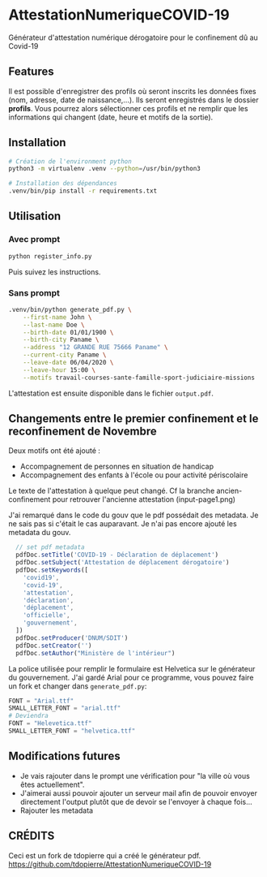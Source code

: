 # AttestationNumeriqueCOVID-19
Générateur d'attestation numérique dérogatoire pour le confinement dû au Covid-19

## Features
Il est possible d'enregistrer des profils où seront inscrits les données fixes (nom, adresse, date de naissance,...). Ils seront enregistrés dans le dossier **profils**. 
Vous pourrez alors sélectionner ces profils et ne remplir que les informations qui changent (date, heure et motifs de la sortie).

## Installation
```bash
# Création de l'environment python
python3 -m virtualenv .venv --python=/usr/bin/python3

# Installation des dépendances
.venv/bin/pip install -r requirements.txt
```

## Utilisation

### Avec prompt
```bash
python register_info.py
```

Puis suivez les instructions.

### Sans prompt
```bash
.venv/bin/python generate_pdf.py \
	--first-name John \
	--last-name Doe \
	--birth-date 01/01/1900 \
	--birth-city Paname \
	--address "12 GRANDE RUE 75666 Paname" \
	--current-city Paname \
	--leave-date 06/04/2020 \
	--leave-hour 15:00 \
	--motifs travail-courses-sante-famille-sport-judiciaire-missions
```

L'attestation est ensuite disponible dans le fichier `output.pdf`.

## Changements entre le premier confinement et le reconfinement de Novembre

Deux motifs ont été ajouté : 
- Accompagnement de personnes en situation de handicap
- Accompagnement des enfants à l'école ou pour activité périscolaire

Le texte de l'attestation à quelque peut changé. Cf la branche ancien-confinement pour retrouver l'ancienne attestation (input-page1.png)

J'ai remarqué dans le code du gouv que le pdf possédait des metadata. Je ne sais pas si c'était le cas auparavant.
Je n'ai pas encore ajouté les metadata du gouv.
``` javascript
  // set pdf metadata
  pdfDoc.setTitle('COVID-19 - Déclaration de déplacement')
  pdfDoc.setSubject('Attestation de déplacement dérogatoire')
  pdfDoc.setKeywords([
    'covid19',
    'covid-19',
    'attestation',
    'déclaration',
    'déplacement',
    'officielle',
    'gouvernement',
  ])
  pdfDoc.setProducer('DNUM/SDIT')
  pdfDoc.setCreator('')
  pdfDoc.setAuthor("Ministère de l'intérieur")
```

La police utilisée pour remplir le formulaire est Helvetica sur le générateur du gouvernement. J'ai gardé Arial pour ce programme, vous pouvez faire un fork et changer dans `generate_pdf.py`:

``` python
FONT = "Arial.ttf"
SMALL_LETTER_FONT = "arial.ttf"
# Deviendra
FONT = "Helevetica.ttf"
SMALL_LETTER_FONT = "helvetica.ttf"
```

## Modifications futures

- Je vais rajouter dans le prompt une vérification pour "la ville où vous êtes actuellement".
- J'aimerai aussi pouvoir ajouter un serveur mail afin de pouvoir envoyer directement l'output plutôt que de devoir se l'envoyer à chaque fois...
- Rajouter les metadata


## CRÉDITS
Ceci est un fork de tdopierre qui a créé le générateur pdf.
https://github.com/tdopierre/AttestationNumeriqueCOVID-19
